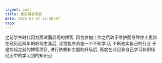 ```yaml
---
layout: post
title: 重启博客更新
date: 2022-03-27 13:50:07
tags:
---
```

之前学生时代因为面试而启用的博客, 因为参加工作之后疏于维护而导致停止更新
在经历近两年的职场生涯后, 深觉程序员是一个不断学习, 不断充实自己的行业
于是捡起之前的博客项目, 进行依赖和主题的升级后, 再度在此记录自己学习和职场经历中的学习到的知识点

